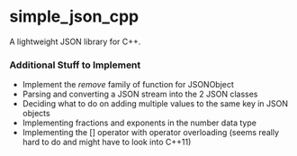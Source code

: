 # simple_json_cpp

A lightweight JSON library for C++.

### Additional Stuff to Implement

* Implement the *remove* family of function for JSONObject
* Parsing and converting a JSON stream into the 2 JSON classes
* Deciding what to do on adding multiple values to the same key in JSON objects
* Implementing fractions and exponents in the number data type
* Implementing the [] operator with operator overloading (seems really hard to
do and might have to look into C++11)
